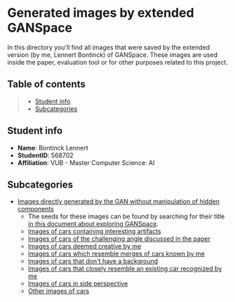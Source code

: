 # Generated images by extended GANSpace

In this directory you'll find all images that were saved by the extended version (by me, Lennert Bontinck) of GANSpace. These images are used inside the paper, evaluation tool or for other purposes related to this project.

## Table of contents
> - [Student info](#student-info)
> - [Subcategories](#subcategories)

## Student info
- **Name**: Bontinck Lennert
- **StudentID**: 568702
- **Affiliation**: VUB - Master Computer Science: AI

## Subcategories

- [Images directly generated by the GAN without manipulation of hidden components](Direct%20GAN%20output/)
   - The seeds for these images can be found by searching for their title [in this document about exploring GANSpace](../GANSpace/exploring_GANSpace.md).
   - [Images of cars containing interesting artifacts](Direct%20GAN%20output/Artifacts/)
   - [Images of cars of the challenging angle discussed in the paper](Direct%20GAN%20output/Challenging%20angle/)
   - [Images of cars deemed creative by me](Direct%20GAN%20output/Creative/)
   - [Images of cars which resemble merges of cars known by me](Direct%20GAN%20output/Merges/)
   - [Images of cars that don't have a background](Direct%20GAN%20output/No%20background/)
   - [Images of cars that closely resemble an existing car recognized by me](Direct%20GAN%20output/Recognizable/)
   - [Images of cars in side perspective](Direct%20GAN%20output/Side%20perspective/)
   - [Other images of cars](Direct%20GAN%20output/Others/)